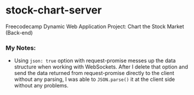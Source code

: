 # stock-chart-server
Freecodecamp Dynamic Web Application Project: Chart the Stock Market (Back-end)

### My Notes:

- Using `json: true` option with request-promise messes up the data structure
when working with WebSockets. After I delete that option and send the data 
returned from request-promise directly to the client without any parsing, 
I was able to `JSON.parse()` it at the client side without any problems.
